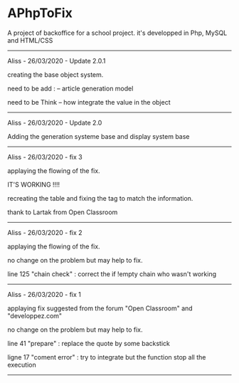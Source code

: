 # APhpToFix

A project of backoffice for a school project. 
it's developped in Php, MySQL and HTML/CSS

-------------------------------------------------------
Aliss - 26/03/2020 - Update 2.0.1

creating the base object system. 

need to be add : 
– article generation model 

need to be Think
– how integrate the value in the object

-------------------------------------------------------
Aliss - 26/03/2020 - Update 2.0

Adding the generation systeme base and display system base

-------------------------------------------------------
Aliss - 26/03/2020 - fix 3 

applaying the flowing of the fix. 

IT'S WORKING !!!! 

recreating the table and fixing the tag to match the information. 

thank to Lartak from Open Classroom 

-------------------------------------------------------
Aliss - 26/03/2020 - fix 2

applaying the flowing of the fix. 

no change on the problem but may help to fix.

line 125 "chain check" : correct the if !empty chain who wasn't working 

-------------------------------------------------------
Aliss - 26/03/2020 - fix 1

applaying fix suggested from the forum "Open Classroom" and "developpez.com"

no change on the problem but may help to fix.

line 41 "prepare" : replace the quote by some backstick

ligne 17 "coment error" : try to integrate but the function stop all the execution

-------------------------------------------------------